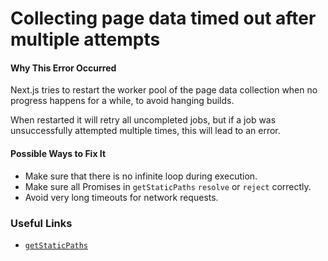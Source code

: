 # Collecting page data timed out after multiple attempts

#### Why This Error Occurred

Next.js tries to restart the worker pool of the page data collection when no progress happens for a while, to avoid hanging builds.

When restarted it will retry all uncompleted jobs, but if a job was unsuccessfully attempted multiple times, this will lead to an error.

#### Possible Ways to Fix It

- Make sure that there is no infinite loop during execution.
- Make sure all Promises in `getStaticPaths` `resolve` or `reject` correctly.
- Avoid very long timeouts for network requests.

### Useful Links

- [`getStaticPaths`](https://nextjs.org/docs/basic-features/data-fetching#getstaticpaths-static-generation)
